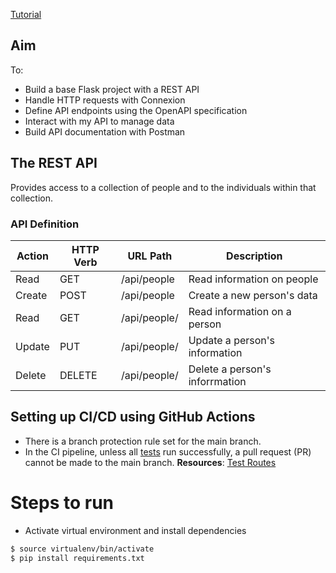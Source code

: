 [Tutorial](https://realpython.com/flask-connexion-rest-api/)

## Aim
To:
- Build a base Flask project with a REST API
- Handle HTTP requests with Connexion
- Define API endpoints using the OpenAPI specification
- Interact with my API to manage data
- Build API documentation with Postman

## The REST API
Provides access to a collection of people and to the individuals within that collection.

### API Definition
| Action | HTTP Verb | URL Path | Description |
|------- | ----------| -------  |-----------  |
| Read   | GET    |  /api/people | Read information on people
| Create | POST  | /api/people | Create a new person's data
| Read   | GET  | /api/people/<lname> | Read information on a person
| Update | PUT | /api/people/<lname> | Update a person's information
| Delete | DELETE  | /api/people/<lname> | Delete a person's inforrmation

## Setting up CI/CD using  GitHub Actions
- There is a branch protection rule set for the main branch. 
- In the  CI pipeline, unless all [tests](https://testdriven.io/blog/flask-pytest/) run successfully, a pull request (PR) cannot be made to the  main branch.
**Resources**: [Test Routes](https://medium.com/analytics-vidhya/how-to-test-flask-applications-aef12ae5181c)
# Steps to run
- Activate virtual environment and install dependencies
```bash
$ source virtualenv/bin/activate
$ pip install requirements.txt
```